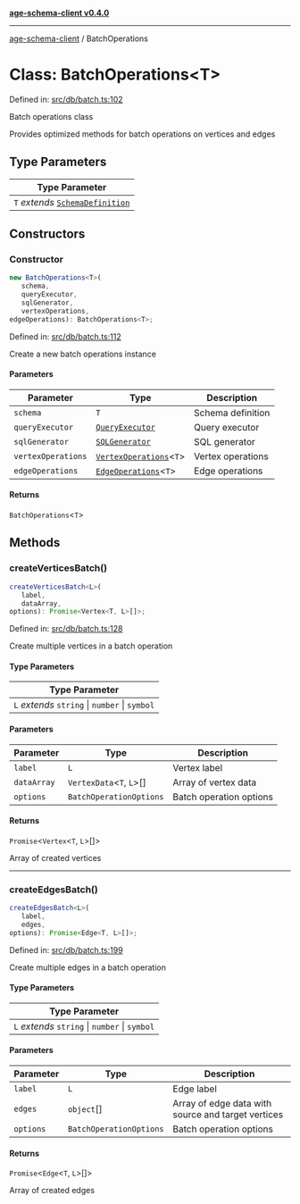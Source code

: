 [**age-schema-client v0.4.0**](../index.md)

***

[age-schema-client](../index.md) / BatchOperations

# Class: BatchOperations\<T\>

Defined in: [src/db/batch.ts:102](https://github.com/standardbeagle/ageSchemaClient/blob/main/src/db/batch.ts#L102)

Batch operations class

Provides optimized methods for batch operations on vertices and edges

## Type Parameters

| Type Parameter |
| ------ |
| `T` *extends* [`SchemaDefinition`](../interfaces/SchemaDefinition.md) |

## Constructors

### Constructor

```ts
new BatchOperations<T>(
   schema, 
   queryExecutor, 
   sqlGenerator, 
   vertexOperations, 
edgeOperations): BatchOperations<T>;
```

Defined in: [src/db/batch.ts:112](https://github.com/standardbeagle/ageSchemaClient/blob/main/src/db/batch.ts#L112)

Create a new batch operations instance

#### Parameters

| Parameter | Type | Description |
| ------ | ------ | ------ |
| `schema` | `T` | Schema definition |
| `queryExecutor` | [`QueryExecutor`](QueryExecutor.md) | Query executor |
| `sqlGenerator` | [`SQLGenerator`](SQLGenerator.md) | SQL generator |
| `vertexOperations` | [`VertexOperations`](VertexOperations.md)\<`T`\> | Vertex operations |
| `edgeOperations` | [`EdgeOperations`](EdgeOperations.md)\<`T`\> | Edge operations |

#### Returns

`BatchOperations`\<`T`\>

## Methods

### createVerticesBatch()

```ts
createVerticesBatch<L>(
   label, 
   dataArray, 
options): Promise<Vertex<T, L>[]>;
```

Defined in: [src/db/batch.ts:128](https://github.com/standardbeagle/ageSchemaClient/blob/main/src/db/batch.ts#L128)

Create multiple vertices in a batch operation

#### Type Parameters

| Type Parameter |
| ------ |
| `L` *extends* `string` \| `number` \| `symbol` |

#### Parameters

| Parameter | Type | Description |
| ------ | ------ | ------ |
| `label` | `L` | Vertex label |
| `dataArray` | `VertexData`\<`T`, `L`\>[] | Array of vertex data |
| `options` | `BatchOperationOptions` | Batch operation options |

#### Returns

`Promise`\<`Vertex`\<`T`, `L`\>[]\>

Array of created vertices

***

### createEdgesBatch()

```ts
createEdgesBatch<L>(
   label, 
   edges, 
options): Promise<Edge<T, L>[]>;
```

Defined in: [src/db/batch.ts:199](https://github.com/standardbeagle/ageSchemaClient/blob/main/src/db/batch.ts#L199)

Create multiple edges in a batch operation

#### Type Parameters

| Type Parameter |
| ------ |
| `L` *extends* `string` \| `number` \| `symbol` |

#### Parameters

| Parameter | Type | Description |
| ------ | ------ | ------ |
| `label` | `L` | Edge label |
| `edges` | `object`[] | Array of edge data with source and target vertices |
| `options` | `BatchOperationOptions` | Batch operation options |

#### Returns

`Promise`\<`Edge`\<`T`, `L`\>[]\>

Array of created edges
